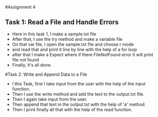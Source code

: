 #Assignment 4 
## Task 1: Read a File and Handle Errors 
- Here in this task 1, I make a sample.txt file
- After that, I use the try method and make a variable file
- On that var file,  I open the sample.txt file and choose r mode
- and read that and print it line by line with the help of a for loop
- after that I make a Expect where if there FileNotFound error it will print file not found
- Finally, it's all done.

#Task 2: Write and Append Data to a File
- I this Task, first I take input from the user with the help of the input function.
- Then I use the write method and add the text to the output.txt file.
- Then I again take input from the user.
- Then append that text in the output.txt with the help of 'a' method.
- Then I print finally all that with the help of the read function.
